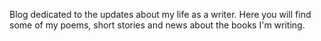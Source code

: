 Blog dedicated to the updates about my life as a writer.
Here you will find some of my poems, short stories and news about the books I'm writing.
